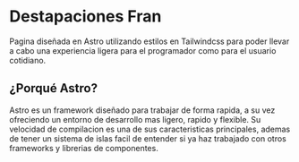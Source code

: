 # Destapaciones Fran

Pagina diseñada en Astro utilizando estilos en Tailwindcss para poder llevar a cabo una experiencia ligera para el programador como para el usuario cotidiano.

## ¿Porqué Astro?

Astro es un framework diseñado para trabajar de forma rapida, a su vez ofreciendo un entorno de desarrollo mas ligero, rapido y flexible.
Su velocidad de compilacion es una de sus caracteristicas principales, ademas de tener un sistema de islas facil de entender si ya haz trabajado con otros frameworks y librerias de componentes.

